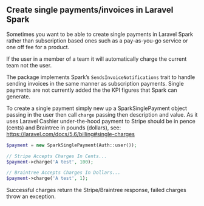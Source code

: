 ## Create single payments/invoices in Laravel Spark

Sometimes you want to be able to create single payments in Laravel Spark rather than subscription based ones such as a pay-as-you-go service or one off fee for a product.

If the user in a member of a team it will automatically charge the current team not the user.

The package implements Spark’s `SendsInvoiceNotifications` trait to handle sending invoices in the same manner as subscription payments. Single payments are not currently added the the KPI figures that Spark can generate.

To create a single payment simply new up a SparkSinglePayment object passing in the user then call `charge` passing then description and value. As it uses Laravel Cashier under-the-hood payment to Stripe should be in pence (cents) and Braintree in pounds (dollars), see: https://laravel.com/docs/5.6/billing#single-charges

```php
$payment = new SparkSinglePayment(Auth::user());

// Stripe Accepts Charges In Cents...
$payment->charge('A test', 100);

// Braintree Accepts Charges In Dollars...
$payment->charge('A test', 1);
```

Successful charges return the Stripe/Braintree response, failed charges throw an exception.
